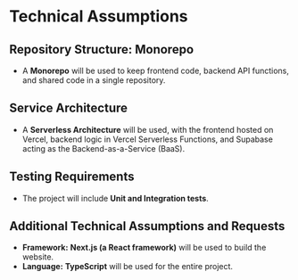 # Technical Assumptions

## Repository Structure: Monorepo

* A **Monorepo** will be used to keep frontend code, backend API functions, and shared code in a single repository.

## Service Architecture

* A **Serverless Architecture** will be used, with the frontend hosted on Vercel, backend logic in Vercel Serverless Functions, and Supabase acting as the Backend-as-a-Service (BaaS).

## Testing Requirements

* The project will include **Unit and Integration tests**.

## Additional Technical Assumptions and Requests

* **Framework:** **Next.js (a React framework)** will be used to build the website.
* **Language:** **TypeScript** will be used for the entire project.
